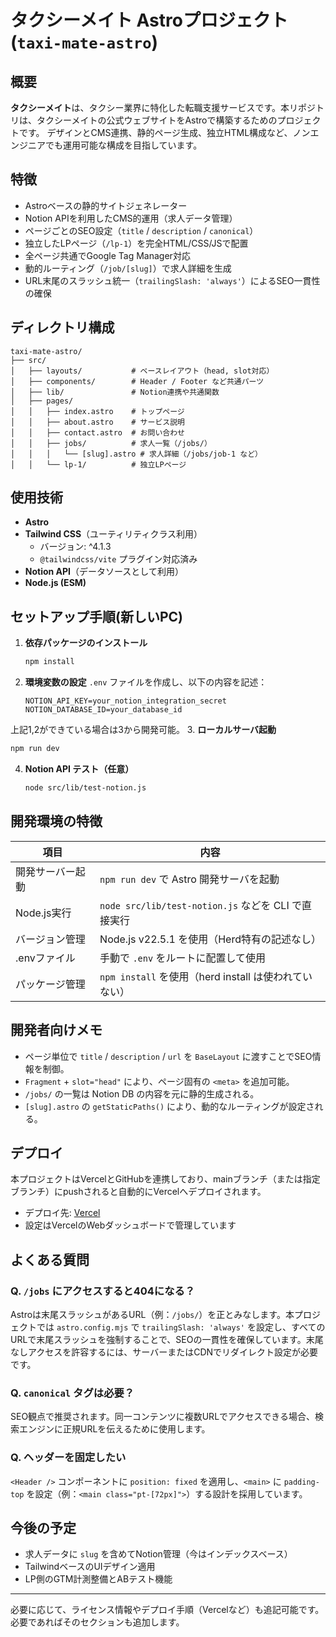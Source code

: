 # タクシーメイト Astroプロジェクト (`taxi-mate-astro`)

## 概要

**タクシーメイト**は、タクシー業界に特化した転職支援サービスです。本リポジトリは、タクシーメイトの公式ウェブサイトをAstroで構築するためのプロジェクトです。
デザインとCMS連携、静的ページ生成、独立HTML構成など、ノンエンジニアでも運用可能な構成を目指しています。

## 特徴

* Astroベースの静的サイトジェネレーター
* Notion APIを利用したCMS的運用（求人データ管理）
* ページごとのSEO設定（`title` / `description` / `canonical`）
* 独立したLPページ（`/lp-1`）を完全HTML/CSS/JSで配置
* 全ページ共通でGoogle Tag Manager対応
* 動的ルーティング（`/job/[slug]`）で求人詳細を生成
* URL末尾のスラッシュ統一（`trailingSlash: 'always'`）によるSEO一貫性の確保

## ディレクトリ構成

```
taxi-mate-astro/
├── src/
│   ├── layouts/           # ベースレイアウト（head, slot対応）
│   ├── components/        # Header / Footer など共通パーツ
│   ├── lib/               # Notion連携や共通関数
│   ├── pages/
│   │   ├── index.astro    # トップページ
│   │   ├── about.astro    # サービス説明
│   │   ├── contact.astro  # お問い合わせ
│   │   ├── jobs/          # 求人一覧（/jobs/）
│   │   │   └── [slug].astro # 求人詳細（/jobs/job-1 など）
│   │   └── lp-1/          # 独立LPページ
```

## 使用技術

* **Astro**
* **Tailwind CSS**（ユーティリティクラス利用）
  - バージョン: ^4.1.3
  - `@tailwindcss/vite` プラグイン対応済み
* **Notion API**（データソースとして利用）
* **Node.js (ESM)**

## セットアップ手順(新しいPC)

1. **依存パッケージのインストール**

   ```bash
   npm install
   ```

2. **環境変数の設定**
   `.env` ファイルを作成し、以下の内容を記述：

   ```env
   NOTION_API_KEY=your_notion_integration_secret
   NOTION_DATABASE_ID=your_database_id
   ```

上記1,2ができている場合は3から開発可能。
3. **ローカルサーバ起動**

   ```bash
   npm run dev
   ```

4. **Notion API テスト（任意）**

   ```bash
   node src/lib/test-notion.js
   ```

## 開発環境の特徴

| 項目             | 内容                                                                 |
|------------------|----------------------------------------------------------------------|
| 開発サーバー起動 | `npm run dev` で Astro 開発サーバを起動                              |
| Node.js実行      | `node src/lib/test-notion.js` などを CLI で直接実行                  |
| バージョン管理   | Node.js v22.5.1 を使用（Herd特有の記述なし）                         |
| .envファイル     | 手動で `.env` をルートに配置して使用                                 |
| パッケージ管理   | `npm install` を使用（herd install は使われていない）                |

## 開発者向けメモ

* ページ単位で `title` / `description` / `url` を `BaseLayout` に渡すことでSEO情報を制御。
* `Fragment` + `slot="head"` により、ページ固有の `<meta>` を追加可能。
* `/jobs/` の一覧は Notion DB の内容を元に静的生成される。
* `[slug].astro` の `getStaticPaths()` により、動的なルーティングが設定される。

## デプロイ

本プロジェクトはVercelとGitHubを連携しており、mainブランチ（または指定ブランチ）にpushされると自動的にVercelへデプロイされます。

- デプロイ先: [Vercel](https://vercel.com/)
- 設定はVercelのWebダッシュボードで管理しています

## よくある質問

### Q. `/jobs` にアクセスすると404になる？

Astroは末尾スラッシュがあるURL（例：`/jobs/`）を正とみなします。本プロジェクトでは `astro.config.mjs` で `trailingSlash: 'always'` を設定し、すべてのURLで末尾スラッシュを強制することで、SEOの一貫性を確保しています。末尾なしアクセスを許容するには、サーバーまたはCDNでリダイレクト設定が必要です。

### Q. `canonical` タグは必要？

SEO観点で推奨されます。同一コンテンツに複数URLでアクセスできる場合、検索エンジンに正規URLを伝えるために使用します。

### Q. ヘッダーを固定したい

`<Header />` コンポーネントに `position: fixed` を適用し、`<main>` に `padding-top` を設定（例：`<main class="pt-[72px]">`）する設計を採用しています。

## 今後の予定

* 求人データに `slug` を含めてNotion管理（今はインデックスベース）
* TailwindベースのUIデザイン適用
* LP側のGTM計測整備とABテスト機能

---

必要に応じて、ライセンス情報やデプロイ手順（Vercelなど）も追記可能です。必要であればそのセクションも追加します。
